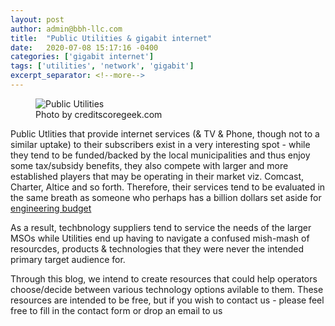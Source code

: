 ```yaml
---
layout: post
author: admin@bbh-llc.com
title:  "Public Utilities & gigabit internet"
date:   2020-07-08 15:17:16 -0400
categories: ['gigabit internet']
tags: ['utilities', 'network', 'gigabit']
excerpt_separator: <!--more-->
---
```


<!--more-->
<!--{% include image.html
file="/assets/img/blog/utilities.jpg" alt="Public utilities"
description="Photo by creditscoregeek.com" %}
-->

<figure>
  <img src="{{site.url}}/assets/img/blog/utilities.jpg" alt="Public Utilities"/>
  <figcaption>Photo by creditscoregeek.com</figcaption>
</figure>

Public Utlities that provide internet services (& TV & Phone, though not to a similar uptake) to their subscribers exist in a very interesting spot - 
while they tend to be funded/backed by the local municipalities and thus enjoy some tax/subsidy benefits, they also compete with larger and more established
players that may be operating in their market viz. Comcast, Charter, Altice and so forth. Therefore, their services tend to be evaluated in the same 
breath as someone who perhaps has a billion dollars set aside for [engineering budget](https://en.wikipedia.org/wiki/Comcast_Technology_Center)


As a result, techbnology suppliers tend to service the needs of the larger MSOs while Utilities end up having to navigate a confused mish-mash of resourcdes,
products & technologies that they were never the intended primary target audience for. 

Through this blog, we intend to create resources that could help operators choose/decide between various technology options avilable to them. These resources are 
intended to be free, but if you wish to contact us - please feel free to fill in the contact form or drop an email to us


<!---
You’ll find this post in your `_posts` directory. Go ahead and edit it and re-build the site to see your changes. You can rebuild the site in many different ways, but the most common way is to run `jekyll serve`, which launches a web server and auto-regenerates your site when a file is updated.

Jekyll requires blog post files to be named according to the following format:

`YEAR-MONTH-DAY-title.MARKUP`

Where `YEAR` is a four-digit number, `MONTH` and `DAY` are both two-digit numbers, and `MARKUP` is the file extension representing the format used in the file. After that, include the necessary front matter. Take a look at the source for this post to get an idea about how it works.

Jekyll also offers powerful support for code snippets:

{% highlight python %}
def print_hi(name, greeting):
  return print(f'{greeting}, {name}')

print_hi('Ankush', 'hi')
#prints 'Hi, Ankush' to STDOUT.
{% endhighlight %}

Check out the [Jekyll docs][jekyll-docs] for more info on how to get the most out of Jekyll. File all bugs/feature requests at [Jekyll’s GitHub repo][jekyll-gh]. If you have questions, you can ask them on [Jekyll Talk][jekyll-talk].

[jekyll-docs]: https://jekyllrb.com/docs/home
[jekyll-gh]:   https://github.com/jekyll/jekyll
[jekyll-talk]: https://talk.jekyllrb.com/
--->
